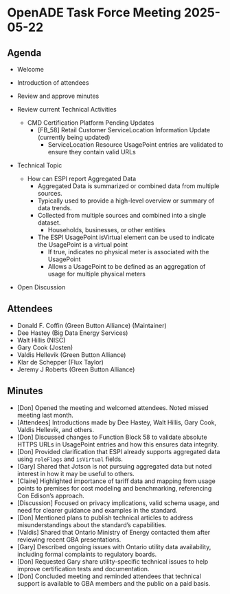 # OpenADE Task Force Meeting 2025-05-22

## Agenda
* Welcome
* Introduction of attendees
* Review and approve minutes


* Review current Technical Activities
  * CMD Certification Platform Pending Updates
    * [FB_58] Retail Customer ServiceLocation Information Update (currently being updated)
      * ServiceLocation Resource UsagePoint entries are validated to ensure they contain valid URLs

* Technical Topic
  * How can ESPI report Aggregated Data
    * Aggregated Data is summarized or combined data from multiple sources.
    * Typically used to provide a high-level overview or summary of data trends.
    * Collected from multiple sources and combined into a single dataset.
      * Households, businesses, or other entities
    * The ESPI UsagePoint isVirtual element can be used to indicate the UsagePoint is a virtual point
      *  If true, indicates no physical meter is associated with the UsagePoint
        * Allows a UsagePoint to be defined as an aggregation of usage for multiple physical meters


* Open Discussion

## Attendees
* Donald F. Coffin (Green Button Alliance) (Maintainer)
* Dee Hastey (Big Data Energy Services)
* Walt Hillis (NISC)
* Gary Cook (Josten)
* Valdis Hellevik (Green Button Alliance)
* Klar de Schepper (Flux Taylor)
* Jeremy J Roberts (Green Button Alliance)


## Minutes
* [Don] Opened the meeting and welcomed attendees. Noted missed meeting last month.
* [Attendees] Introductions made by Dee Hastey, Walt Hillis, Gary Cook, Valdis Hellevik, and others.
* [Don] Discussed changes to Function Block 58 to validate absolute HTTPS URLs in UsagePoint entries and how this ensures data integrity.
* [Don] Provided clarification that ESPI already supports aggregated data using `roleFlags` and `isVirtual` fields.
* [Gary] Shared that Jotson is not pursuing aggregated data but noted interest in how it may be useful to others.
* [Claire] Highlighted importance of tariff data and mapping from usage points to premises for cost modeling and benchmarking, referencing Con Edison’s approach.
* [Discussion] Focused on privacy implications, valid schema usage, and need for clearer guidance and examples in the standard.
* [Don] Mentioned plans to publish technical articles to address misunderstandings about the standard’s capabilities.
* [Valdis] Shared that Ontario Ministry of Energy contacted them after reviewing recent GBA presentations.
* [Gary] Described ongoing issues with Ontario utility data availability, including formal complaints to regulatory boards.
* [Don] Requested Gary share utility-specific technical issues to help improve certification tests and documentation.
* [Don] Concluded meeting and reminded attendees that technical support is available to GBA members and the public on a paid basis.
